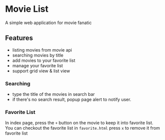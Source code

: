 # Movie List
A simple web application for movie fanatic

## Features
- listing movies from movie api
- searching movies by title
- add movies to your favorite list
- manage your favorite list
- support grid view & list view
  
### Searching
- type the title of the movies in search bar
- if there's no search result, popup page alert to notify user.
### Favorite List
In index page, press the `+` button on the movie to keep it into favorite list.
You can checkout the favorite list in `favorite.html`
press `x` to remove it from favorite list
